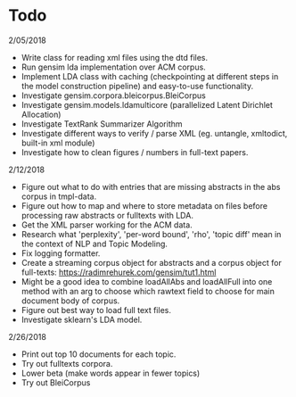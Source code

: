 # Todo

2/05/2018
- Write class for reading xml files using the dtd files.
- Run gensim lda implementation over ACM corpus.
- Implement LDA class with caching (checkpointing at different steps in
the model construction pipeline) and easy-to-use functionality.
- Investigate gensim.corpora.bleicorpus.BleiCorpus
- Investigate gensim.models.ldamulticore (parallelized Latent Dirichlet Allocation)
- Investigate TextRank Summarizer Algorithm
- Investigate different ways to verify / parse XML (eg. untangle, xmltodict, built-in xml module)
- Investigate how to clean figures / numbers in full-text papers.

2/12/2018
- Figure out what to do with entries that are missing abstracts in the abs
corpus in tmpl-data.
- Figure out how to map and where to store metadata on files before processing
raw abstracts or fulltexts with LDA.
- Get the XML parser working for the ACM data.
- Research what 'perplexity', 'per-word bound', 'rho', 'topic diff' mean in the context of NLP and Topic Modeling.
- Fix logging formatter.
- Create a streaming corpus object for abstracts and a corpus object for full-texts: https://radimrehurek.com/gensim/tut1.html
- Might be a good idea to combine loadAllAbs and loadAllFull into one method with an arg to choose which rawtext field to choose for main document body of corpus.
- Figure out best way to load full text files.
- Investigate sklearn's LDA model.

2/26/2018
- Print out top 10 documents for each topic.
- Try out fulltexts corpora.
- Lower beta (make words appear in fewer topics)
- Try out BleiCorpus